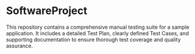 # SoftwareProject
This repository contains a comprehensive manual testing suite for a sample application. It includes a detailed Test Plan, clearly defined Test Cases, and supporting documentation to ensure thorough test coverage and quality assurance.
